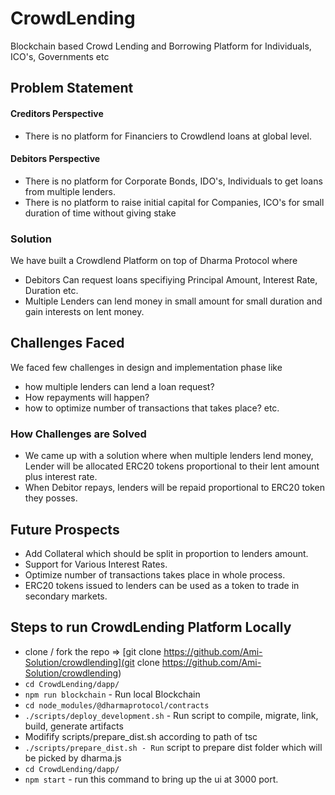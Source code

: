 # CrowdLending
Blockchain based Crowd Lending and Borrowing Platform for Individuals, ICO's, Governments etc

## Problem Statement
#### Creditors Perspective 
- There is no platform for Financiers to Crowdlend loans at global level.

#### Debitors Perspective 
- There is no platform for Corporate Bonds, IDO's, Individuals to get loans from multiple lenders. 
- There is no platform to raise initial capital for Companies, ICO's for small duration of time without giving stake

### Solution 
We have built a Crowdlend Platform on top of Dharma Protocol where
- Debitors Can request loans specifiying Principal Amount, Interest Rate, Duration etc.
- Multiple Lenders can lend money in small amount for small duration and gain interests on lent money.


## Challenges Faced
 We faced few challenges in design and implementation phase like 
- how multiple lenders can lend a loan request? 
- How repayments will happen? 
- how to optimize number of transactions that takes place? etc.

### How Challenges are Solved
- We came up with a solution where when multiple lenders lend money, Lender will be allocated ERC20 tokens proportional to  their lent amount plus interest rate.
- When Debitor repays, lenders will be repaid proportional to ERC20 token they posses.


## Future Prospects
- Add Collateral which should be split in proportion to lenders amount. 
- Support for Various Interest Rates.
- Optimize number of transactions takes place in whole process. 
- ERC20 tokens issued to lenders can be used as a token to trade in secondary markets.


## Steps to run CrowdLending Platform Locally
- clone / fork the repo => [git clone https://github.com/Ami-Solution/crowdlending](git clone https://github.com/Ami-Solution/crowdlending)
- `cd CrowdLending/dapp/`
- `npm run blockchain`  - Run local Blockchain
- `cd node_modules/@dharmaprotocol/contracts`
- `./scripts/deploy_development.sh` - Run script to compile, migrate, link, build, generate artifacts
- Modifify scripts/prepare_dist.sh according to path of tsc
- `./scripts/prepare_dist.sh - Run` script to prepare dist folder which will be picked by dharma.js
- `cd CrowdLending/dapp/`
- `npm start` - run this command to bring up the ui at 3000 port.
